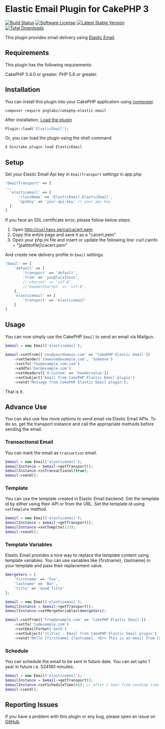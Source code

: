 # Elastic Email Plugin for CakePHP 3

[![Build Status](https://travis-ci.org/pnglabz/cakephp-elastic-email.svg?branch=master)](https://travis-ci.org/pnglabz/cakephp-elastic-email)
[![Software License](https://img.shields.io/badge/license-MIT-brightgreen.svg?style=flat-square)](LICENSE)
[![Latest Stable Version](https://poser.pugx.org/pnglabz/cakephp-elastic-email/v/stable)](https://packagist.org/packages/pnglabz/cakephp-elastic-email)
[![Total Downloads](https://poser.pugx.org/pnglabz/cakephp-elastic-email/downloads)](https://packagist.org/packages/pnglabz/cakephp-elastic-email)

This plugin provides email delivery using [Elastic Email](https://elasticemail.com/).

## Requirements

This plugin has the following requirements:

CakePHP 3.4.0 or greater.
PHP 5.6 or greater.

## Installation

You can install this plugin into your CakePHP application using [composer](http://getcomposer.org).

```
composer require pnglabz/cakephp-elastic-email
```

After installation, [Load the plugin](http://book.cakephp.org/3.0/en/plugins.html#loading-a-plugin)
```php
Plugin::load('ElasticEmail');
```
Or, you can load the plugin using the shell command
```sh
$ bin/cake plugin load ElasticEmail
```

## Setup

Set your Elastic Email Api key in `EmailTransport` settings in app.php

```php
'EmailTransport' => [
...
  'elasticemail' => [
      'className' => 'ElasticEmail.ElasticEmail',
      'apiKey' => 'your-api-key' // your api key
  ]
]
```

If you face an SSL certificate error, please follow below steps:

1. Open http://curl.haxx.se/ca/cacert.pem  
2. Copy the entire page and save it as a "cacert.pem"  
3. Open your php.ini file and insert or update the following line: curl.cainfo = "[pathtofile]\cacert.pem"

And create new delivery profile in `Email` settings.

```php
'Email' => [
    'default' => [
        'transport' => 'default',
        'from' => 'you@localhost',
        //'charset' => 'utf-8',
        //'headerCharset' => 'utf-8',
    ],
    'elasticemail' => [
        'transport' => 'elasticemail'
    ]
]
```

## Usage

You can now simply use the CakePHP `Email` to send an email via Mailgun.

```php
$email = new Email('elasticemail');
        
$email->setFrom(['you@yourdomain.com' => 'CakePHP Elastic Email'])
    ->setSender('someone@example.com', 'Someone')
    ->setTo('foo@example.com.com')
    ->addTo('bar@example.com')
    ->setHeaders(['X-Custom' => 'headervalue'])
    ->setSubject('Email from CakePHP Elastic Email plugin')
    ->send('Message from CakePHP Elastic Email plugin');
```

That is it.

## Advance Use
You can also use few more options to send email via Elastic Email APIs. To do so, get the transport instance and call the appropriate methods before sending the email.

### Transactional Email
You can mark the email as `transaction` email.

```php
$email = new Email('elasticemail');
$emailInstance = $email->getTransport();
$emailInstance->isTransactional(true);
$email->send();
```

### Template
You can use the template created in Elastic Email backend. Get the template id by either using their API or from the URL.
Set the template id using `setTemplate` method.

```php
$email = new Email('elasticemail');
$emailInstance = $email->getTransport();
$emailInstance->setTemplte(123);
$email->send();
```

### Template Variables
Elastic Email provides a nice way to replace the template content using template variables. You can use variables like {firstname}, {lastname} in your template and pass their replacement value.

```php
$mergeVars = [
    'firstname' => 'Foo',
    'lastname' => 'Bar',
    'title' => 'Good Title'
];

$email = new Email('elasticemail');
$emailInstance = $email->getTransport();
$emailInstance->setMergeVariables($mergeVars);

$email->setFrom(['from@example.com' => 'CakePHP Elastic Email'])
    ->setTo('to@example.com')
    ->setEmailFormat('both')
    ->setSubject('{title} - Email from CakePHP Elastic Email plugin')
    ->send('Hello {firstname} {lastname}, <br> This is an email from CakePHP Elastic Email plugin.');
```

### Schedule
You can schedule the email to be sent in future date. You can set upto 1 year in future i.e. 524160 minutes.

```php
$email = new Email('elasticemail');
$emailInstance = $email->getTransport();
$emailInstance->setScheduleTime(60); // after 1 hour from sending time
$email->send();
```

## Reporting Issues

If you have a problem with this plugin or any bug, please open an issue on [GitHub](https://github.com/pnglabz/cakephp-elastic-email/issues).
